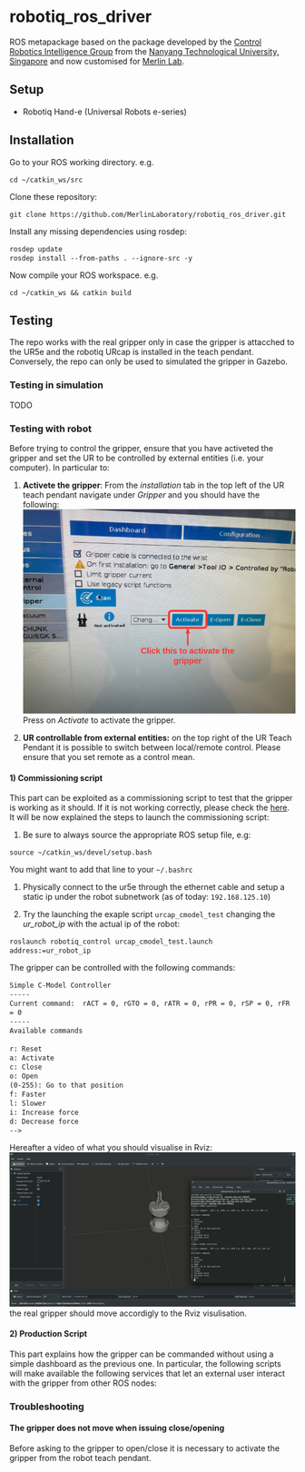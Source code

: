 # robotiq_ros_driver

ROS metapackage based on the package developed by the [Control Robotics Intelligence Group](http://www.ntu.edu.sg/home/cuong/) from the [Nanyang Technological University, Singapore](http://www.ntu.edu.sg) and now customised for [Merlin Lab](http://merlin.deib.polimi.it/).

## Setup

  * Robotiq Hand-e (Universal Robots e-series)

## Installation

Go to your ROS working directory. e.g.
```{bash}
cd ~/catkin_ws/src
```

Clone these repository:
```{bash}
git clone https://github.com/MerlinLaboratory/robotiq_ros_driver.git
```

Install any missing dependencies using rosdep:
```{bash}
rosdep update
rosdep install --from-paths . --ignore-src -y
```

Now compile your ROS workspace. e.g.
```{bash}
cd ~/catkin_ws && catkin build
```

## Testing

The repo works with the real gripper only in case the gripper is attacched to the UR5e and the robotiq URcap is installed in the teach pendant. Conversely, the repo can only be used to simulated the gripper in Gazebo.

### Testing in simulation

TODO

### Testing with robot
Before trying to control the gripper, ensure that you have activeted the gripper and set the UR to be controlled by external entities (i.e. your computer). In particular to: 

1) **Activete the gripper**: From the *installation* tab in the top left of the UR teach pendant navigate under *Gripper* and you should have the following:
![Testing the gripper](Doc/images/activate.png)
Press on *Activate* to activate the gripper.

2) **UR controllable from external entities:** on the top right of the UR Teach Pendant it is possible to switch between local/remote control. Please ensure that you set remote as a control mean.

#### 1) Commissioning script
This part can be exploited as a commissioning script to test that the gripper is working as it should. If it is not working correctly, please check the [here](#troubleshooting).
It will be now explained the steps to launch the commissioning script:
1) Be sure to always source the appropriate ROS setup file, e.g:
```{bash}
source ~/catkin_ws/devel/setup.bash
```
You might want to add that line to your `~/.bashrc`

1) Physically connect to the ur5e through the ethernet cable and setup a static ip under the robot subnetwork (as of today: `192.168.125.10`)

2) Try the launching the exaple script `urcap_cmodel_test` changing the *ur_robot_ip* with the actual ip of the robot:
```{bash}
roslaunch robotiq_control urcap_cmodel_test.launch address:=ur_robot_ip
```
The gripper can be controlled with the following commands:
```
Simple C-Model Controller
-----
Current command:  rACT = 0, rGTO = 0, rATR = 0, rPR = 0, rSP = 0, rFR = 0
-----
Available commands

r: Reset
a: Activate
c: Close
o: Open
(0-255): Go to that position
f: Faster
l: Slower
i: Increase force
d: Decrease force
-->
```
Hereafter a video of what you should visualise in Rviz:
![Testing the gripper](Doc/images/testing.gif)
the real gripper should move accordigly to the Rviz visulisation.

#### 2) Production Script
This part explains how the gripper can be commanded without using a simple dashboard as the previous one. In particular, the following scripts will make available the following services that let an external user interact with the gripper from other ROS nodes:





### Troubleshooting
#### The gripper does not move when issuing close/opening
Before asking to the gripper to open/close it is necessary to activate the gripper from the robot teach pendant. 